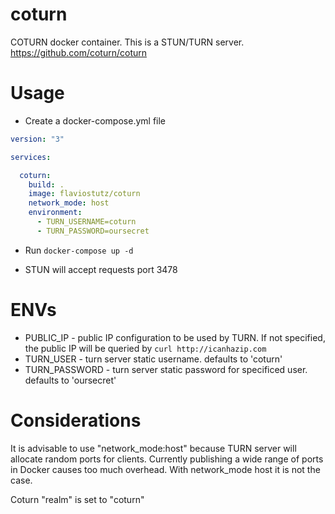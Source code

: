 # coturn
COTURN docker container. This is a STUN/TURN server. https://github.com/coturn/coturn

# Usage

* Create a docker-compose.yml file

```yml
version: "3"

services:

  coturn:
    build: .
    image: flaviostutz/coturn
    network_mode: host
    environment:
      - TURN_USERNAME=coturn
      - TURN_PASSWORD=oursecret
```

* Run ```docker-compose up -d```

* STUN will accept requests port 3478

# ENVs

* PUBLIC_IP - public IP configuration to be used by TURN. If not specified, the public IP will be queried by ```curl http://icanhazip.com```
* TURN_USER - turn server static username. defaults to 'coturn'
* TURN_PASSWORD - turn server static password for specificed user. defaults to 'oursecret'

# Considerations

It is advisable to use "network_mode:host" because TURN server will allocate random ports for clients. Currently publishing a wide range of ports in Docker causes too much overhead. With network_mode host it is not the case.

Coturn "realm" is set to "coturn"

